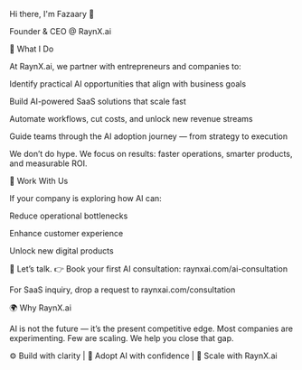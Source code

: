 Hi there, I'm Fazaary 👋

Founder & CEO @ RaynX.ai

🚀 What I Do

At RaynX.ai, we partner with entrepreneurs and companies to:





Identify practical AI opportunities that align with business goals



Build AI-powered SaaS solutions that scale fast



Automate workflows, cut costs, and unlock new revenue streams



Guide teams through the AI adoption journey — from strategy to execution

We don’t do hype. We focus on results: faster operations, smarter products, and measurable ROI.

🤝 Work With Us

If your company is exploring how AI can:





Reduce operational bottlenecks



Enhance customer experience



Unlock new digital products

📩 Let’s talk.
👉 Book your first AI consultation: raynxai.com/ai-consultation

For SaaS inquiry, drop a request to raynxai.com/consultation

🌍 Why RaynX.ai

AI is not the future — it’s the present competitive edge.
Most companies are experimenting. Few are scaling. We help you close that gap.

⚙️ Build with clarity | 🧠 Adopt AI with confidence | 🚀 Scale with RaynX.ai
